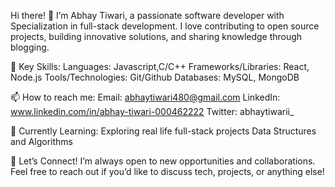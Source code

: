 Hi there! 👋 I’m Abhay Tiwari, a passionate software developer with Specialization in full-stack development. I love contributing to open source projects, building innovative solutions, and sharing knowledge through blogging.

🌟 Key Skills:
Languages: Javascript,C/C++
Frameworks/Libraries: React, Node.js
Tools/Technologies: Git/Github
Databases: MySQL, MongoDB

📫 How to reach me:
Email: abhaytiwari480@gmail.com
LinkedIn: www.linkedin.com/in/abhay-tiwari-000462222
Twitter: abhaytiwarii_

🌱 Currently Learning:
Exploring real life full-stack projects
Data Structures and Algorithms

💬 Let’s Connect!
I’m always open to new opportunities and collaborations. Feel free to reach out if you’d like to discuss tech, projects, or anything else!

